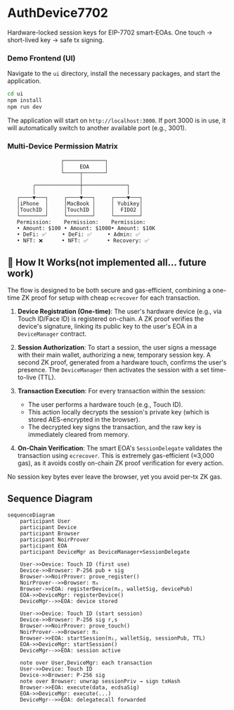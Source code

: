 # AuthDevice7702

Hardware-locked session keys for EIP-7702 smart-EOAs.
One touch → short-lived key → safe tx signing.


### Demo Frontend (UI)

Navigate to the `ui` directory, install the necessary packages, and start the application.

```bash
cd ui
npm install
npm run dev
```

The application will start on `http://localhost:3000`. If port 3000 is in use, it will automatically switch to another available port (e.g., 3001).

### Multi-Device Permission Matrix
```
                 ┌─────────────┐
                 │     EOA     │
                 └─────┬───────┘
                       │
        ┌──────────────┼──────────────┐
        │              │              │
   ┌────▼───┐     ┌────▼───┐     ┌────▼───┐
   │iPhone  │     │MacBook │     │ Yubikey│
   │TouchID │     │TouchID │     │  FIDO2 │
   └────────┘     └────────┘     └────────┘
   Permission:    Permission:    Permission:
   • Amount: $100 • Amount: $1000• Amount: $10K
   • DeFi: ✅     • DeFi: ✅     • Admin: ✅
   • NFT: ❌      • NFT: ✅      • Recovery: ✅
```


## 🔑 How It Works(not implemented all... future work)

The flow is designed to be both secure and gas-efficient, combining a one-time ZK proof for setup with cheap `ecrecover` for each transaction.

1.  **Device Registration (One-time)**: The user's hardware device (e.g., via Touch ID/Face ID) is registered on-chain. A ZK proof verifies the device's signature, linking its public key to the user's EOA in a `DeviceManager` contract.

2.  **Session Authorization**: To start a session, the user signs a message with their main wallet, authorizing a new, temporary session key. A second ZK proof, generated from a hardware touch, confirms the user's presence. The `DeviceManager` then activates the session with a set time-to-live (TTL).

3.  **Transaction Execution**: For every transaction within the session:
    - The user performs a hardware touch (e.g., Touch ID).
    - This action locally decrypts the session's private key (which is stored AES-encrypted in the browser).
    - The decrypted key signs the transaction, and the raw key is immediately cleared from memory.

4.  **On-Chain Verification**: The smart EOA's `SessionDelegate` validates the transaction using `ecrecover`. This is extremely gas-efficient (≈3,000 gas), as it avoids costly on-chain ZK proof verification for every action.

No session key bytes ever leave the browser, yet you avoid per-tx ZK gas.

## Sequence Diagram

```mermaid
sequenceDiagram
    participant User
    participant Device
    participant Browser
    participant NoirProver
    participant EOA
    participant DeviceMgr as DeviceManager+SessionDelegate

    User->>Device: Touch ID (first use)
    Device->>Browser: P-256 pub + sig
    Browser->>NoirProver: prove_register()
    NoirProver-->>Browser: π₀
    Browser->>EOA: registerDevice(π₀, walletSig, devicePub)
    EOA->>DeviceMgr: registerDevice()
    DeviceMgr-->>EOA: device stored

    User->>Device: Touch ID (start session)
    Device->>Browser: P-256 sig r,s
    Browser->>NoirProver: prove_touch()
    NoirProver-->>Browser: π₁
    Browser->>EOA: startSession(π₁, walletSig, sessionPub, TTL)
    EOA->>DeviceMgr: startSession()
    DeviceMgr-->>EOA: session active

    note over User,DeviceMgr: each transaction
    User->>Device: Touch ID
    Device->>Browser: P-256 sig
    note over Browser: unwrap sessionPriv → sign txHash
    Browser->>EOA: execute(data, ecdsaSig)
    EOA->>DeviceMgr: execute(...)
    DeviceMgr-->>EOA: delegatecall forwarded
```


